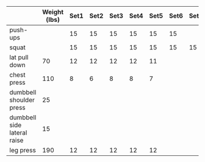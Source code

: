 |                             | Weight (lbs) | Set1 | Set2 | Set3 | Set4 | Set5 | Set6 | Set7 | Set8 | Set9 | Set10 | Set11 | Set12 |
|-----------------------------|--------------|------|------|------|------|------|------|------|------|------|-------|-------|-------|
| push-ups                    |              | 15   | 15   | 15   | 15   | 15   | 15   |      |      |      |       |       |       |
| squat                       |              | 15   | 15   | 15   | 15   | 15   | 15   | 15   | 15   | 15   | 15    | 15    | 15    |
| lat pull down               | 70           | 12   | 12   | 12   | 12   | 11   |      |      |      |      |       |       |       |
| chest press                 | 110          | 8    | 6    | 8    | 8    | 7    |      |      |      |      |       |       |       |
| dumbbell shoulder press     | 25           |      |      |      |      |      |      |      |      |      |       |       |       |
| dumbbell side lateral raise | 15           |      |      |      |      |      |      |      |      |      |       |       |       |
| leg press                   | 190          | 12   | 12   | 12   | 12   | 12   |      |      |      |      |       |       |       |